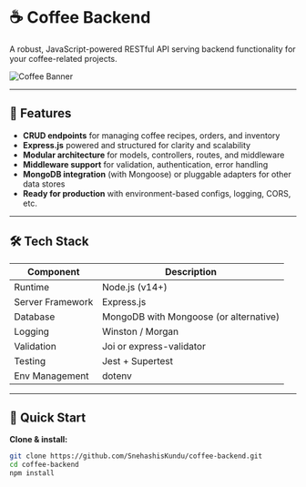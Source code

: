 # ☕ Coffee Backend

A robust, JavaScript-powered RESTful API serving backend functionality for your coffee-related projects.

![Coffee Banner](https://images.unsplash.com/photo-1509042239860-f550ce710b93?auto=format&fit=crop&w=1350&q=80)


---

## 🚀 Features

- **CRUD endpoints** for managing coffee recipes, orders, and inventory  
- **Express.js** powered and structured for clarity and scalability  
- **Modular architecture** for models, controllers, routes, and middleware  
- **Middleware support** for validation, authentication, error handling  
- **MongoDB integration** (with Mongoose) or pluggable adapters for other data stores  
- **Ready for production** with environment-based configs, logging, CORS, etc.

---

## 🛠️ Tech Stack

| Component         | Description                                      |
|------------------|--------------------------------------------------|
| Runtime           | Node.js (v14+)                                  |
| Server Framework  | Express.js                                      |
| Database          | MongoDB with Mongoose (or alternative)          |
| Logging           | Winston / Morgan                                |
| Validation        | Joi or express-validator                        |
| Testing           | Jest + Supertest                               |
| Env Management    | dotenv                                          |

---

## 🎯 Quick Start

**Clone & install:**
```bash
git clone https://github.com/SnehashisKundu/coffee-backend.git
cd coffee-backend
npm install
